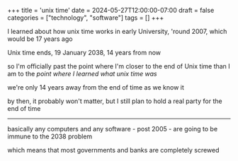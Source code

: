 +++
title = 'unix time'
date = 2024-05-27T12:00:00-07:00
draft = false
categories = ["technology", "software"]
tags = []
+++

I learned about how unix time works in early University, 'round 2007, which would be 17 years ago

Unix time ends, 19 January 2038, 14 years from now

so I'm officially past the point where I'm closer to the end of Unix time than I am to the _point where I learned what unix time was_

we're only 14 years away from the end of time as we know it

by then, it probably won't matter, but I still plan to hold a real party for the end of time


------

basically any computers and any software - post 2005 - are going to be immune to the 2038 problem

which means that most governments and banks are completely screwed
